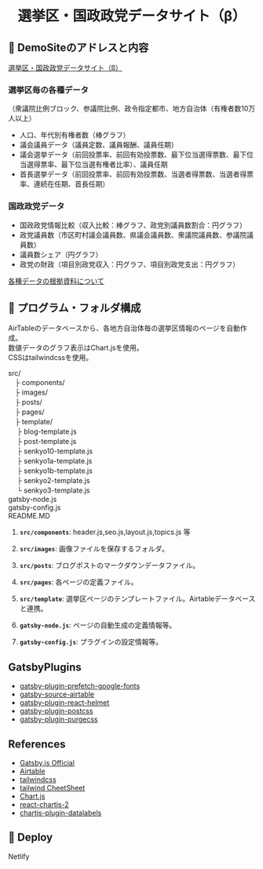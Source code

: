 
<h1 align="center">
  選挙区・国政政党データサイト（β）
</h1>

## 💫 DemoSiteのアドレスと内容

[選挙区・国政政党データサイト（β）](https://senkyo-pro.netlify.com/)

### 選挙区毎の各種データ
（衆議院比例ブロック、参議院比例、政令指定都市、地方自治体（有権者数10万人以上）  
  
- 人口、年代別有権者数（棒グラフ）
- 議会議員データ（議員定数、議員報酬、議員任期）
- 議会選挙データ（前回投票率、前回有効投票数、最下位当選得票数、最下位当選得票率、最下位当選有権者比率）、議員任期
- 首長選挙データ（前回投票率、前回有効投票数、当選者得票数、当選者得票率、連続在任期、首長任期）

### 国政政党データ
- 国政政党情報比較（収入比較：棒グラフ、政党別議員数割合：円グラフ）
- 政党議員数（市区町村議会議員数、県議会議員数、衆議院議員数、参議院議員数）
- 議員数シェア（円グラフ）
- 政党の財政（項目別政党収入：円グラフ、項目別政党支出：円グラフ）

[各種データの根拠資料について](https://senkyo-pro.netlify.app/aboutData)



## 🧐 プログラム・フォルダ構成

AirTableのデータベースから、各地方自治体毎の選挙区情報のページを自動作成。  
数値データのグラフ表示はChart.jsを使用。  
CSSはtailwindcssを使用。  

src/  
　├ components/  
　├ images/  
　├ posts/  
　├ pages/  
　├ template/  
　   ├ blog-template.js  
　   ├ post-template.js  
　   ├ senkyo10-template.js  
　   ├ senkyo1a-template.js  
　   ├ senkyo1b-template.js  
　   ├ senkyo2-template.js      
　   └ senkyo3-template.js  
gatsby-node.js  
gatsby-config.js   
README.MD    
  
  
1.  **`src/components`**: header.js,seo.js,layout.js,topics.js 等

2.  **`src/images`**: 画像ファイルを保存するフォルダ。

3.  **`src/posts`**: ブログポストのマークダウンデータファイル。

4.  **`src/pages`**: 各ページの定義ファイル。

5.  **`src/template`**: 選挙区ページのテンプレートファイル。Airtableデータベースと連携。

6.  **`gatsby-node.js`**: ページの自動生成の定義情報等。

7.  **`gatsby-config.js`**: プラグインの設定情報等。
  
  
## GatsbyPlugins  

* [gatsby-plugin-prefetch-google-fonts](https://www.gatsbyjs.org/packages/gatsby-plugin-prefetch-google-fonts/?=gatsby%20google%20fonts)
* [gatsby-source-airtable](https://www.gatsbyjs.org/packages/gatsby-source-airtable/)
* [gatsby-plugin-react-helmet](https://www.gatsbyjs.org/packages/gatsby-plugin-react-helmet/?=gatsby-plugin-react-helmet)
* [gatsby-plugin-postcss](https://www.gatsbyjs.org/packages/gatsby-plugin-postcss/)
* [gatsby-plugin-purgecss](https://www.gatsbyjs.org/packages/gatsby-plugin-purgecss/)

## References 

* [Gatsby.js Official](https://www.gatsbyjs.org/)
* [Airtable](https://www.airtable.com/)
* [tailwindcss](https://tailwindcss.com/)
* [tailwind CheetSheet](https://nerdcave.com/tailwind-cheat-sheet)
* [Chart.js](https://www.chartjs.org/)
* [react-chartjs-2](https://github.com/jerairrest/react-chartjs-2)
* [chartjs-plugin-datalabels](https://chartjs-plugin-datalabels.netlify.app)

## 🚀 Deploy

Netlify





